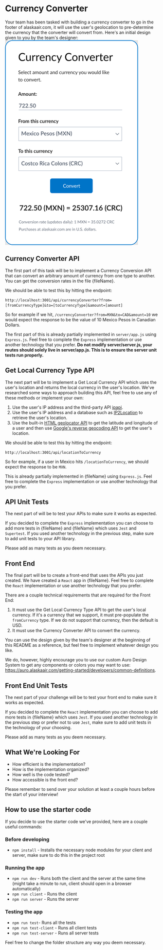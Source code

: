 # Currency Converter
Your team has been tasked with building a currency converter to go in the footer of alaskaair.com, it will use the user's geolocation to pre-determine the currency that the converter will convert from. Here's an initial design given to you by the team's designer:
![Currency Converter](./currency-converter.png)

## Currency Converter API
The first part of this task will be to implement a Currency Conversion API that can convert an arbitrary amount of currency from one type to another. You can get the conversion rates in the file {fileName}.

We should be able to test this by hitting the endpoint: 

`http://localhost:3001/api/currencyConverter?from=[fromCurrencyType]&to=[toCurrencyType]&amount=[amount]`

So for example if we hit, `/currencyConverter?from=MXN&to=CAD&amount=10` we would expect the response to be the value of 10 Mexico Pesos in Canadian Dollars.

The first part of this is already partially implemented in `server/app.js` using `Express.js`. Feel free to complete the `Express` implementation or use another technology that you prefer. **Do not modify server/server.js, your routes should solely live in server/app.js. This is to ensure the server unit tests run properly.**

## Get Local Currency Type API
The next part will be to implement a Get Local Currency API which uses the user's location and returns the local currency in the user's location. We've researched some ways to approach building this API, feel free to use any of these methods or implement your own:
1. Use the user's IP address and the third-party API [ipapi](https://ipapi.co/api/#specific-location-field).
2. Use the user's IP address and a database such as [IP2Location](https://lite.ip2location.com/ip2location-lite) to retrieve the user's location.
3. Use the built-in [HTML geolocator API](https://www.w3schools.com/html/html5_geolocation.asp) to get the latitude and longitude of a user and then use [Google's reverse geocoding API](https://developers.google.com/maps/documentation/geocoding/overview#ReverseGeocoding) to get the user's location.

We should be able to test this by hitting the endpoint:

```http://localhost:3001/api/locationToCurrency```

So for example, if a user in Mexico hits `/locationToCurrency`, we should expect the response to be `MXN`.

This is already partially implemented in {fileName} using `Express.js`. Feel free to complete the `Express` implementation or use another technology that you prefer.

## API Unit Tests
The next part of will be to test your APIs to make sure it works as expected.

If you decided to complete the `Express` implementation you can choose to add more tests in {fileName} and {fileName} which uses `Jest` and `Supertest`. If you used another technology in the previous step, make sure to add unit tests to your API library.

Please add as many tests as you deem necessary.

## Front End
The final part will be to create a front-end that uses the APIs you just created. We have created a `React` app in {fileName}. Feel free to complete the `React` implementation or use another technology that you prefer.

There are a couple technical requirements that are required for the Front End:
1. It must use the Get Local Currency Type API to get the user's local currency. If it's a currency that we support, it must pre-populate the `fromCurrency` type. If we do not support that currency, then the default is USD.
2. It must use the Currency Converter API to convert the currency.

You can use the design given by the team's designer at the beginning of this README as a reference, but feel free to implement whatever design you like.

We do, however, highly encourage you to use our custom Auro Design System to get any components or colors you may want to use: https://auro.alaskaair.com/getting-started/developers/common-definitions.

## Front End Unit Tests
The next part of your challenge will be to test your front end to make sure it works as expected.

If you decided to complete the `React` implementation you can choose to add more tests in {fileName} which uses `Jest`. If you used another technology in the previous step or prefer not to use `Jest`, make sure to add unit tests in the technology of your choosing.

Please add as many tests as you deem necessary.
## What We're Looking For

- How efficient is the implementation?
- How is the implementation organized?
- How well is the code tested?
- How accessible is the front end?

Please remember to send over your solution at least a couple hours before the start of your interview!

## How to use the starter code
If you decide to use the starter code we've provided, here are a couple useful commands:

### Before developing
- `npm install` - Installs the necessary node modules for your client and server, make sure to do this in the project root
### Running the app
- `npm run dev` - Runs both the client and the server at the same time (might take a minute to run, client should open in a browser automatically)
- `npm run client` - Runs the client
- `npm run server` - Runs the server

### Testing the app
- `npm run test`- Runs all the tests
- `npm run test-client` - Runs all client tests
- `npm run test-server` - Runs all server tests

Feel free to change the folder structure any way you deem necessary.

